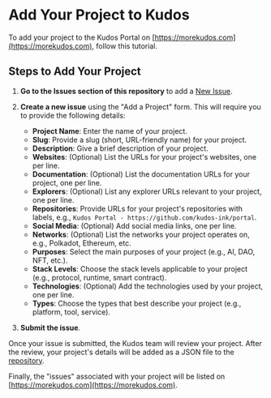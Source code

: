 # Add Your Project to Kudos

To add your project to the Kudos Portal on [https://morekudos.com](https://morekudos.com), follow this tutorial.

## Steps to Add Your Project

1. **Go to the Issues section of this repository** to add a [New Issue](https://github.com/kudos-ink/project-classification/issues/new/choose).

2. **Create a new issue** using the "Add a Project" form. This will require you to provide the following details:
   - **Project Name**: Enter the name of your project.
   - **Slug**: Provide a slug (short, URL-friendly name) for your project.
   - **Description**: Give a brief description of your project.
   - **Websites**: (Optional) List the URLs for your project's websites, one per line.
   - **Documentation**: (Optional) List the documentation URLs for your project, one per line.
   - **Explorers**: (Optional) List any explorer URLs relevant to your project, one per line.
   - **Repositories**: Provide URLs for your project's repositories with labels, e.g., `Kudos Portal - https://github.com/kudos-ink/portal`.
   - **Social Media**: (Optional) Add social media links, one per line.
   - **Networks**: (Optional) List the networks your project operates on, e.g., Polkadot, Ethereum, etc.
   - **Purposes**: Select the main purposes of your project (e.g., AI, DAO, NFT, etc.).
   - **Stack Levels**: Choose the stack levels applicable to your project (e.g., protocol, runtime, smart contract).
   - **Technologies**: (Optional) Add the technologies used by your project, one per line.
   - **Types**: Choose the types that best describe your project (e.g., platform, tool, service).

3. **Submit the issue**.

Once your issue is submitted, the Kudos team will review your project. After the review, your project's details will be added as a JSON file to the [repository](https://github.com/kudos-ink/project-classification/tree/main/data/projects).

Finally, the "issues" associated with your project will be listed on [https://morekudos.com](https://morekudos.com).
